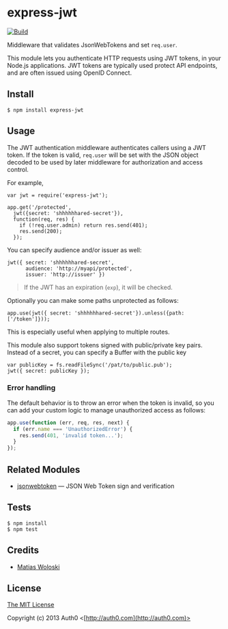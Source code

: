 # express-jwt

[![Build](https://travis-ci.org/auth0/express-jwt.png)](http://travis-ci.org/auth0/express-jwt)

Middleware that validates JsonWebTokens and set `req.user`.

This module lets you authenticate HTTP requests using JWT tokens, in your Node.js
applications.  JWT tokens are typically used protect API endpoints, and are
often issued using OpenID Connect.

## Install

    $ npm install express-jwt

## Usage

The JWT authentication middleware authenticates callers using a JWT
token.  If the token is valid, `req.user` will be set with the JSON object decoded to be used by later middleware for authorization and access control.

For example,

    var jwt = require('express-jwt');

    app.get('/protected',
      jwt({secret: 'shhhhhhared-secret'}),
      function(req, res) {
        if (!req.user.admin) return res.send(401);
        res.send(200);
      });

You can specify audience and/or issuer as well:

    jwt({ secret: 'shhhhhhared-secret',
          audience: 'http://myapi/protected',
          issuer: 'http://issuer' })

> If the JWT has an expiration (`exp`), it will be checked.

Optionally you can make some paths unprotected as follows:

    app.use(jwt({ secret: 'shhhhhhared-secret'}).unless({path: ['/token']}));

This is especially useful when applying to multiple routes.

This module also support tokens signed with public/private key pairs. Instead of a secret, you can specify a Buffer with the public key

    var publicKey = fs.readFileSync('/pat/to/public.pub');
    jwt({ secret: publicKey });


### Error handling

The default behavior is to throw an error when the token is invalid, so you can add your custom logic to manage unauthorized access as follows:


```javascript
app.use(function (err, req, res, next) {
  if (err.name === 'UnauthorizedError') { 
    res.send(401, 'invalid token...');
  }
});
```

## Related Modules

- [jsonwebtoken](https://github.com/auth0/node-jsonwebtoken) — JSON Web Token sign and verification

## Tests

    $ npm install
    $ npm test

## Credits

  - [Matias Woloski](http://github.com/woloski)

## License

[The MIT License](http://opensource.org/licenses/MIT)

Copyright (c) 2013 Auth0 <[http://auth0.com](http://auth0.com)>

